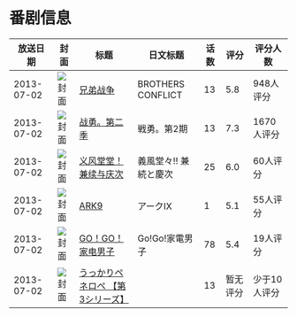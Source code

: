 # 番剧信息

|放送日期|封面|标题|日文标题|话数|评分|评分人数|
|---|---|---|---|---|---|---|
|2013-07-02|![封面](https://lain.bgm.tv/pic/cover/c/df/5a/68730_7HML2.jpg)|[兄弟战争](https://bangumi.tv/subject/68730)|BROTHERS CONFLICT|13|5.8|948人评分|
|2013-07-02|![封面](https://lain.bgm.tv/pic/cover/c/a6/00/69165_818aa.jpg)|[战勇。第二季](https://bangumi.tv/subject/69165)|戦勇。第2期|13|7.3|1670人评分|
|2013-07-02|![封面](https://lain.bgm.tv/pic/cover/c/5f/04/74640_EFauF.jpg)|[义风堂堂！兼续与庆次](https://bangumi.tv/subject/74640)|義風堂々!! 兼続と慶次|25|6.0|60人评分|
|2013-07-02|![封面](https://lain.bgm.tv/pic/cover/c/bf/d5/77608_0JHwl.jpg)|[ARK9](https://bangumi.tv/subject/77608)|アークⅨ|1|5.1|55人评分|
|2013-07-02|![封面](https://lain.bgm.tv/pic/cover/c/ab/87/78032_I6uQq.jpg)|[GO！GO！家电男子](https://bangumi.tv/subject/78032)|Go!Go!家電男子|78|5.4|19人评分|
|2013-07-02|![封面](https://lain.bgm.tv/pic/cover/c/0f/c1/309236_x2LvV.jpg)|[うっかりペネロペ 【第3シリーズ】](https://bangumi.tv/subject/309236)||13|暂无评分|少于10人评分|
